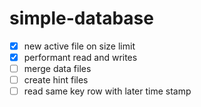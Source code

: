 # simple-database

- [x] new active file on size limit
- [x] performant read and writes
- [ ] merge data files
- [ ] create hint files
- [ ] read same key row with later time stamp
